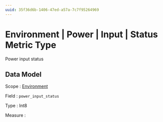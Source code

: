 ```yaml
---
uuid: 35f36d6b-1406-47ed-a57a-7c7f95264969
---
```

# Environment | Power | Input | Status Metric Type

Power input status

## Data Model

Scope
: [Environment](../../../metric-scopes-reference/environment.md)

Field
: `power_input_status`

Type
: Int8

Measure
: ` `

